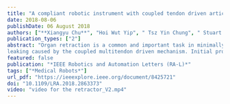```yaml
---
title: "A compliant robotic instrument with coupled tendon driven articulated wrist control for organ retraction"
date: 2018-08-06
publishDate: 06 August 2018
authors: ["**Xiangyu Chu**", "Hoi Wut Yip", " Tsz Yin Chung", " Stuart Moran", "  K. W. Samuel Au"]
publication_types: ["2"]
abstract: "Organ retraction is a common and important task in minimally invasive surgery. It is a surgical technique to push aside or manipulate tissues/organs to improve the access and visualization of the surgical sites. Typical manual retractors are rigid and without any articulation. Physicians often struggle with minimizing the force applying onto the tissue while positioning the retractor to maintain optimal exposure. In this letter, we propose a novel compliant robotic organ retractor with coupled tendon driven articulated wrist control to address the aforementioned clinical risks. The compliant retractor exploits the buckling principle of a continuum bending beam mechanism, allowing it to interact with organ safely and smoothly. We also present a new tendon-driven, high torsional strength articulated joint and corresponding kinematics model to address the lack of dexterity issue. For the instrument control, a general algorithm framework is proposed to design the controller gain systematically, while eliminating the “disturbance”
leaking caused by the coupled multitendon driven mechanism. Initial prototypes were built and integrated with the state-of-the-art surgical robotic platform, da Vinci Research Kit for basic functional evaluation. Preliminary simulation and experimental results demonstrate the capability of the proposed device for organ retraction. It is our hope that this novel instrument will become a new benchmark for organ retraction in terms of safety, precision, and dexterity."
featured: false
publication: "*IEEE Robotics and Automation Letters (RA-L)*"
tags: ["*Medical Robots*"]
url_pdf: "https://ieeexplore.ieee.org/document/8425721"
doi: "10.1109/LRA.2018.2863373"
video: "video for the retractor_V2.mp4"
---
```


